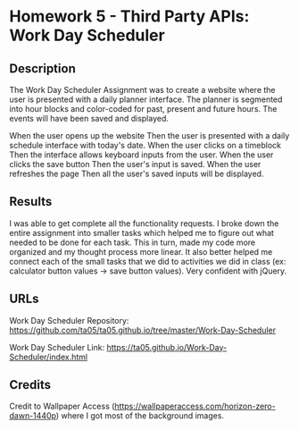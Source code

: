 # Homework 5 - Third Party APIs: Work Day Scheduler

## Description

The Work Day Scheduler Assignment was to create a website where the user is presented with a daily planner interface. The planner is segmented into hour blocks and color-coded for past, present and future hours. The events will have been saved and displayed.

When the user opens up the website
Then the user is presented with a daily schedule interface with today's date.
When the user clicks on a timeblock
Then the interface allows keyboard inputs from the user.
When the user clicks the save button
Then the user's input is saved.
When the user refreshes the page
Then all the user's saved inputs will be displayed.

## Results

I was able to get complete all the functionality requests. I broke down the entire assignment into smaller tasks which helped me to figure out what needed to be done for each task. This in turn, made my code more organized and my thought process more linear. It also better helped me connect each of the small tasks that we did to activities we did in class (ex: calculator button values -> save button values). Very confident with jQuery.

## URLs

Work Day Scheduler Repository: https://github.com/ta05/ta05.github.io/tree/master/Work-Day-Scheduler

Work Day Scheduler Link: https://ta05.github.io/Work-Day-Scheduler/index.html

## Credits

Credit to Wallpaper Access (https://wallpaperaccess.com/horizon-zero-dawn-1440p) where I got most of the background images.

